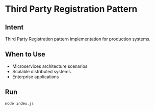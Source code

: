 # Third Party Registration Pattern

## Intent
Third Party Registration pattern implementation for production systems.

## When to Use
- Microservices architecture scenarios
- Scalable distributed systems
- Enterprise applications

## Run
```bash
node index.js
```

